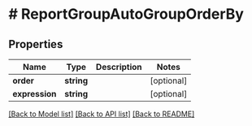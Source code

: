 # # ReportGroupAutoGroupOrderBy

## Properties

Name | Type | Description | Notes
------------ | ------------- | ------------- | -------------
**order** | **string** |  | [optional]
**expression** | **string** |  | [optional]

[[Back to Model list]](../../README.md#models) [[Back to API list]](../../README.md#endpoints) [[Back to README]](../../README.md)
